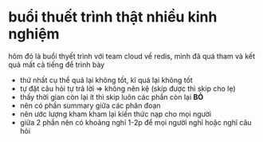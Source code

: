 # buổi thuết trình thật nhiều kinh nghiệm

hôm đó là buổi thyết trình với team cloud về redis, mình đã quá tham và kết quả mất cả tiếng để trình bày

- thứ nhất cụ thể quá lại không tốt, kĩ quá lại không tốt
- tự đặt câu hỏi tự trả lời => không nên kệ (skip được thì skip cho lẹ)
- thấy thời gian còn lại ít thì skip luôn các phần còn lại **BỎ**
- nên có phần summary giữa các phân đoạn
- nên ước lượng kham kham lại kiến thức nạp cho mọi người
- giữa 2 phần nên có khoảng nghỉ 1-2p để mọi người nghỉ hoặc nghĩ câu hỏi